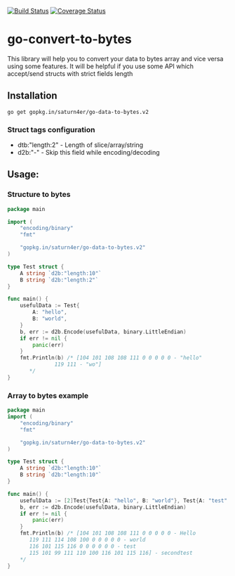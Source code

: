 [![Build Status](https://travis-ci.org/saturn4er/go-data-to-bytes.svg?branch=master)](https://travis-ci.org/saturn4er/go-data-to-bytes)
[![Coverage Status](https://coveralls.io/repos/github/saturn4er/go-data-to-bytes/badge.svg)](https://coveralls.io/github/saturn4er/go-data-to-bytes)

# go-convert-to-bytes

This library will help you to convert your data to bytes array and vice versa using some features.
It will be helpful if you use some API which accept/send structs with strict fields length

## Installation

    go get gopkg.in/saturn4er/go-data-to-bytes.v2

### Struct tags configuration

 - dtb:"length:2" - Length of slice/array/string
 - d2b:"-" - Skip this field while encoding/decoding

## Usage:

### Structure to bytes
```go
package main

import (
	"encoding/binary"
	"fmt"

	"gopkg.in/saturn4er/go-data-to-bytes.v2"
)

type Test struct {
	A string `d2b:"length:10"`
	B string `d2b:"length:2"`
}

func main() {
	usefulData := Test{
		A: "hello",
		B: "world",
	}
	b, err := d2b.Encode(usefulData, binary.LittleEndian)
	if err != nil {
		panic(err)
	}
	fmt.Println(b) /* [104 101 108 108 111 0 0 0 0 0 - "hello"
	   		   119 111 - "wo"]
	   */
}
```

### Array to bytes example
```go
package main
import (
	"encoding/binary"
	"fmt"

	"gopkg.in/saturn4er/go-data-to-bytes.v2"
)

type Test struct {
	A string `d2b:"length:10"`
	B string `d2b:"length:10"`
}

func main() {
	usefulData := [2]Test{Test{A: "hello", B: "world"}, Test{A: "test", B: "secondtest"}}
	b, err := d2b.Encode(usefulData, binary.LittleEndian)
	if err != nil {
		panic(err)
	}
	fmt.Println(b) /* [104 101 108 108 111 0 0 0 0 0 - Hello
	   119 111 114 108 100 0 0 0 0 0 - world
	   116 101 115 116 0 0 0 0 0 0 - test
	   115 101 99 111 110 100 116 101 115 116] - secondtest
	*/
}
```